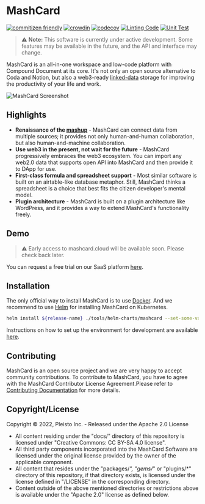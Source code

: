 # MashCard

[![commitizen friendly](https://img.shields.io/badge/commitizen-friendly-brightgreen.svg)](http://commitizen.github.io/cz-cli/)
[![crowdin](https://badges.crowdin.net/mashcard/localized.svg)](https://crowdin.com/project/mashcard)
[![codecov](https://codecov.io/gh/mashcard/mashcard/branch/main/graph/badge.svg?token=x3u3HXQA0P)](https://codecov.io/gh/mashcard/mashcard)
[![Linting Code](https://github.com/mashcard/mashcard/actions/workflows/linting.yml/badge.svg)](https://github.com/mashcard/mashcard/mashcard/workflows/linting.yml)
[![Unit Test](https://github.com/mashcard/mashcard/actions/workflows/unit_test.yml/badge.svg)](https://github.com/mashcard/mashcard/actions/workflows/unit_test.yml)

> :warning: **Note:** This software is currently under active development. Some features may be available in the future, and the API and interface may change.

MashCard is an all-in-one workspace and low-code platform with Compound Document at its core. It's not only an open source alternative to Coda and Notion,
but also a web3-ready [linked-data](https://www.w3.org/standards/semanticweb/data) storage for improving the productivity of your life and work.

![MashCard Screenshot](https://pub.user-owns-data.net/corp/github-growthing/screenshot.png)

## Highlights

- **Renaissance of the [mashup](<https://en.wikipedia.org/wiki/Mashup_(web_application_hybrid)>)** - MashCard can connect data from multiple sources; it provides not only human-and-human collaboration, but also human-and-machine collaboration.
- **Use web3 in the present, not wait for the future** - MashCard progressively embraces the web3 ecosystem. You can import any web2.0 data that supports open API into MashCard and then provide it to DApp for use.
- **First-class formula and spreadsheet support** - Most similar software is built on an airtable-like database metaphor. Still, MashCard thinks a spreadsheet is a choice that best fits the citizen developer's mental model.
- **Plugin architecture** - MashCard is built on a plugin architecture like WordPress, and it provides a way to extend MashCard's functionality freely.

## Demo

> :warning: Early access to mashcard.cloud will be available soon. Please check back later.

You can request a free trial on our SaaS platform [here](https://mashcard.cloud/).

## Installation

The only official way to install MashCard is to use [Docker](https://www.docker.io/). And we recommend to use [Helm](https://helm.sh/docs/intro/quickstart/) for installing MashCard on Kubernetes.

```bash
helm install ${release-name} ./tools/helm-charts/mashcard --set-some-variable=some-value
```

Instructions on how to set up the environment for development are available [here](./docs/SETUP_DEV_ENV.md).

## Contributing

MashCard is an open source project and we are very happy to accept community contributions. To contribute to MashCard, you have to agree with the MashCard Contributor License Agreement.Please refer to [Contributing Documentation](./docs/CONTRIBUTING.md) for more details.

## Copyright/License

Copyright © 2022, Pleisto Inc. - Released under the Apache 2.0 License

- All content residing under the "docs/" directory of this repository is licensed under "Creative Commons: CC BY-SA 4.0 license".
- All third party components incorporated into the MashCard Software are licensed under the original license provided by the owner of the applicable component.
- All content that resides under the "packages/_", "gems/_" or "plugins/\*" directory of this repository, if that directory exists, is licensed under the license defined in "/LICENSE" in the corresponding directory.
- Content outside of the above mentioned directories or restrictions above is available under the "Apache 2.0" license as defined below.
